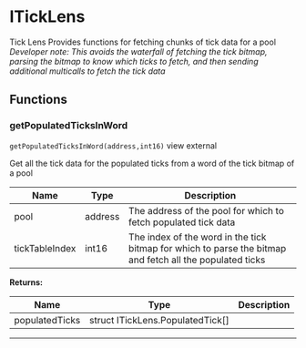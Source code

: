 

# ITickLens

Tick Lens
Provides functions for fetching chunks of tick data for a pool
*Developer note: This avoids the waterfall of fetching the tick bitmap, parsing the bitmap to know which ticks to fetch, and
then sending additional multicalls to fetch the tick data*




## Functions
### getPopulatedTicksInWord


`getPopulatedTicksInWord(address,int16)` view external

Get all the tick data for the populated ticks from a word of the tick bitmap of a pool



| Name | Type | Description |
| ---- | ---- | ----------- |
| pool | address | The address of the pool for which to fetch populated tick data |
| tickTableIndex | int16 | The index of the word in the tick bitmap for which to parse the bitmap and fetch all the populated ticks |

**Returns:**

| Name | Type | Description |
| ---- | ---- | ----------- |
| populatedTicks | struct ITickLens.PopulatedTick[] |  |



---


